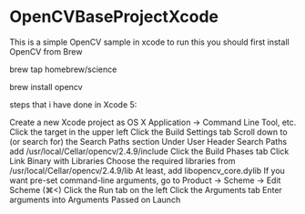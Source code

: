 OpenCVBaseProjectXcode
======================
This is a simple OpenCV sample in xcode
to run this you should first install OpenCV from Brew

brew tap homebrew/science

brew install opencv

steps that i have done in Xcode 5:

Create a new Xcode project as OS X Application -> Command Line Tool, etc.
Click the target in the upper left
Click the Build Settings tab
Scroll down to (or search for) the Search Paths section
Under User Header Search Paths add /usr/local/Cellar/opencv/2.4.9/include
Click the Build Phases tab
Click Link Binary with Libraries
Choose the required libraries from /usr/local/Cellar/opencv/2.4.9/lib
At least, add libopencv_core.dylib
If you want pre-set command-line arguments, go to Product -> Scheme -> Edit Scheme (⌘<)
Click the Run tab on the left
Click the Arguments tab
Enter arguments into Arguments Passed on Launch
